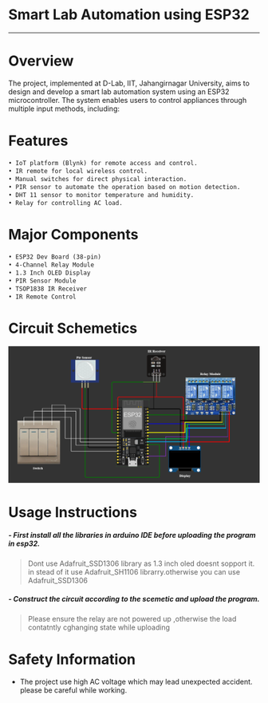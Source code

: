 # Smart Lab Automation using ESP32
---

# Overview
The project, implemented at D-Lab, IIT, Jahangirnagar University, aims to design and develop a smart lab automation system using an ESP32 microcontroller. The system enables users to control appliances through multiple input methods, including:

# Features
    • IoT platform (Blynk) for remote access and control.
    • IR remote for local wireless control.
    • Manual switches for direct physical interaction.
    • PIR sensor to automate the operation based on motion detection.
    • DHT 11 sensor to monitor temperature and humidity.
    • Relay for controlling AC load.

# Major Components
    • ESP32 Dev Board (38-pin)
    • 4-Channel Relay Module
    • 1.3 Inch OLED Display
    • PIR Sensor Module
    • TSOP1838 IR Receiver
    • IR Remote Control

# Circuit Schemetics
![Diagram](https://github.com/mahebialom/IoT-Based-Smart-Lab-Automation-with-ESP32-Project-EDGE-JU-IOT-Robotics-B12/blob/2eb07e9ab9f55651231d492d0e8aaad90cd3c629/Schematic_Diagram.png)

# Usage Instructions
##### - First install all the libraries in arduino IDE before uploading the program in esp32.

> Dont use Adafruit_SSD1306 library as 1.3 inch oled doesnt sopport it. in stead of it use Adafruit_SH1106 librarry.otherwise you can use Adafruit_SSD1306

##### - Construct the circuit according to the scemetic and upload the program.
>Please ensure the relay are not powered up ,otherwise the load contatntly cghanging state while uploading

# Safety Information 
* The project use high AC voltage which may lead unexpected accident. please be careful while working.